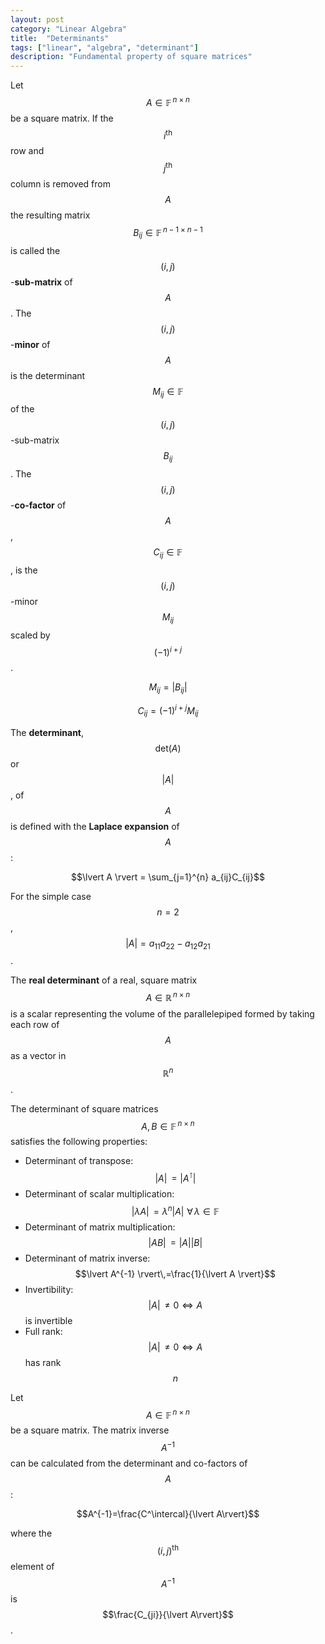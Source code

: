 ```yaml
---
layout: post
category: "Linear Algebra"
title:  "Determinants"
tags: ["linear", "algebra", "determinant"]
description: "Fundamental property of square matrices"
---
```


Let $$A\in\mathbb{F}^{\,n\times n}$$ be a square matrix. If the $$i^{\mathrm{th}}$$ row and $$j^{\mathrm{th}}$$ column is removed from $$A$$ the resulting matrix $$B_{ij} \in \mathbb{F}^{\,n-1\times n-1}$$ is called the $$(i,j)$$-**sub-matrix** of $$A$$. The $$(i,j)$$-**minor** of $$A$$ is the determinant $$M_{ij}\in\mathbb{F}$$ of the $$(i,j)$$-sub-matrix $$B_{ij}$$. The $$(i,j)$$-**co-factor** of $$A$$, $$C_{ij}\in\mathbb{F}$$, is the $$(i,j)$$-minor $$M_{ij}$$ scaled by $$(-1)^{i+j}$$.

$$M_{ij} = \lvert B_{ij}\rvert$$

$$C_{ij} = (-1)^{i+j}M_{ij}$$

The **determinant**, $$\mathrm{det}(A)$$ or $$\lvert A\rvert$$, of $$A$$ is defined with the **Laplace expansion** of $$A$$:

$$\lvert A \rvert = \sum_{j=1}^{n} a_{ij}C_{ij}$$

For the simple case $$n=2$$, $$\lvert A \rvert = a_{11}a_{22}-a_{12}a_{21}$$.

The **real determinant** of a real, square matrix $$A\in\mathbb{R}^{\,n\times n}$$ is a scalar representing the volume of the parallelepiped formed by taking each row of $$A$$ as a vector in $$\mathbb{R}^n$$.

The determinant of square matrices $$A,B\in\mathbb{F}^{\,n\times n}$$ satisfies the following properties:
- Determinant of transpose: $$\lvert A \rvert\,= \lvert A^\intercal \rvert$$
- Determinant of scalar multiplication: $$\lvert \lambda A \rvert\,= \lambda^n\lvert A \rvert\,\,\forall\,\lambda\in\mathbb{F}$$
- Determinant of matrix multiplication: $$\lvert AB \rvert\,= \lvert A \rvert \lvert B \rvert$$
- Determinant of matrix inverse: $$\lvert A^{-1} \rvert\,=\frac{1}{\lvert A \rvert}$$
- Invertibility: $$\lvert A \rvert \,\neq 0 \Leftrightarrow A$$ is invertible
- Full rank: $$\lvert A \rvert \,\neq 0 \Leftrightarrow A$$ has rank $$n$$

Let $$A\in\mathbb{F}^{\,n\times n}$$ be a square matrix. The matrix inverse $$A^{-1}$$ can be calculated from the determinant and co-factors of $$A$$:

$$A^{-1}=\frac{C^\intercal}{\lvert A\rvert}$$

where the $$(i,j)^{\mathrm{th}}$$ element of $$A^{-1}$$ is $$\frac{C_{ji}}{\lvert A\rvert}$$.
